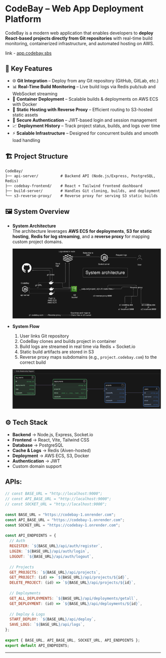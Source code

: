 # CodeBay – Web App Deployment Platform

CodeBay is a modern web application that enables developers to **deploy React-based projects directly from Git repositories** with real-time build monitoring, containerized infrastructure, and automated hosting on AWS.

link - [app.codebay.sbs](app.codebay.sbs)

## 🚀 Key Features

- 🌐 **Git Integration** – Deploy from any Git repository (GitHub, GitLab, etc.)
- 📊 **Real-Time Build Monitoring** – Live build logs via Redis pub/sub and WebSocket streaming
- 🐳 **Container Deployment** – Scalable builds & deployments on AWS ECS with Docker
- 📁 **Static Hosting with Reverse Proxy** – Efficient routing to S3-hosted static assets
- 🔐 **Secure Authentication** – JWT-based login and session management
- 📈 **Deployment History** – Track project status, builds, and logs over time
- ⚡ **Scalable Infrastructure** – Designed for concurrent builds and smooth load handling

## 🏗 Project Structure

```
CodeBay/
├── api-server/          # Backend API (Node.js/Express, PostgreSQL, Redis)
├── codebay-frontend/    # React + Tailwind frontend dashboard
├── build-server/        # Handles Git cloning, builds, and deployment
└── s3-reverse-proxy/    # Reverse proxy for serving S3 static builds
```

## 🖼 System Overview

- **System Architecture**  
    The architecture leverages **AWS ECS for deployments**, **S3 for static hosting**, **Redis for log streaming**, and a **reverse proxy** for mapping custom project domains.
    
    ![System Architecture](https://github.com/Siuumanth/CodeBay/blob/main/notes/sysdesign.png)
  
- **System Flow**
    1. User links Git repository
    2. CodeBay clones and builds project in container
    3. Build logs are streamed in real time via Redis + Socket.io
    4. Static build artifacts are stored in S3
    5. Reverse proxy maps subdomains (e.g., `project.codebay.com`) to the correct build
    
    ![Schema](https://github.com/Siuumanth/CodeBay/blob/main/notes/db.png?raw=true)
    

## ⚙️ Tech Stack
    
- **Backend** → Node.js, Express, Socket.io
- **Frontend** → React, Vite, Tailwind CSS
- **Database** → PostgreSQL
- **Cache & Logs** → Redis (Aiven-hosted)
- **Deployment** → AWS ECS, S3, Docker
- **Authentication** → JWT
- Custom domain support

## APIs:
```js
// const BASE_URL = "http://localhost:9000";
// const API_BASE_URL = "http://localhost:9000";
// const SOCKET_URL = "http://localhost:9000";

const BASE_URL = "https://codebay-1.onrender.com";
const API_BASE_URL = "https://codebay-1.onrender.com";
const SOCKET_URL = "https://codebay-1.onrender.com";

const API_ENDPOINTS = {
  // Auth
  REGISTER: `${BASE_URL}/api/auth/register`,
  LOGIN: `${BASE_URL}/api/auth/login`,
  LOGOUT: `${BASE_URL}/api/auth/logout`,

  // Projects
  GET_PROJECTS: `${BASE_URL}/api/projects`,
  GET_PROJECT: (id) => `${BASE_URL}/api/projects/${id}`,
  DELETE_PROJECT: (id) => `${BASE_URL}/api/projects/${id}`,

  // Deployments
  GET_ALL_DEPLOYMENTS: `${BASE_URL}/api/deployments/getall`,
  GET_DEPLOYMENT: (id) => `${BASE_URL}/api/deployments/${id}`,

  // Deploy & Logs
  START_DEPLOY: `${BASE_URL}/api/deploy`,
  SAVE_LOGS: `${BASE_URL}/api/logs`,
};

export { BASE_URL, API_BASE_URL, SOCKET_URL, API_ENDPOINTS };
export default API_ENDPOINTS;

```

---

